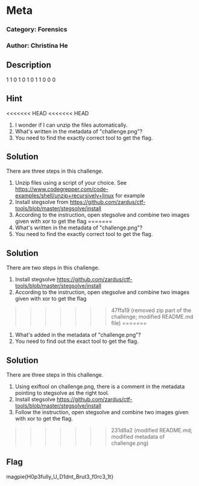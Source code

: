 # Meta
### Category: Forensics
### Author: Christina He

## Description
1 1 0
1 0 1
0 1 1
0 0 0

## Hint
<<<<<<< HEAD
<<<<<<< HEAD
1. I wonder if I can unzip the files automatically.
2. What's written in the metadata of "challenge.png"?
3. You need to find the exactly correct tool to get the flag.

## Solution
There are three steps in this challenge.
1. Unzip files using a script of your choice. See https://www.codegrepper.com/code-examples/shell/unzip+recursively+linux for example
2. Install stegsolve from https://github.com/zardus/ctf-tools/blob/master/stegsolve/install
3. According to the instruction, open stegsolve and combine two images given with xor to get the flag
=======
1. What's written in the metadata of "challenge.png"?
2. You need to find the exactly correct tool to get the flag.

## Solution
There are two steps in this challenge.
1. Install stegsolve https://github.com/zardus/ctf-tools/blob/master/stegsolve/install
2. According to the instruction, open stegsolve and combine two images given with xor to get the flag
>>>>>>> 47ffa19 (removed zip part of the challenge; modified README.md file)
=======
1. What's added in the metadata of "challenge.png"?
2. You need to find out the exact tool to get the flag.

## Solution
There are three steps in this challenge.
1. Using exiftool on challenge.png, there is a comment in the metadata pointing to stegsolve as the right tool.
2. Install stegsolve https://github.com/zardus/ctf-tools/blob/master/stegsolve/install
3. Follow the instruction, open stegsolve and combine two images given with xor to get the flag.
>>>>>>> 231d8a2 (modified README.md; modified metadata of challenge.png)

## Flag
magpie{H0p3fully_U_D1dnt_Brut3_f0rc3_1t}
